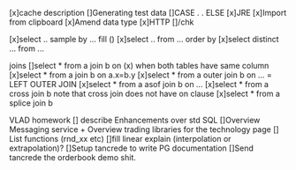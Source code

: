 [x]cache description
[]Generating test data
[]CASE . . ELSE
[x]JRE
[x]Import from clipboard
[x]Amend data type
[x]HTTP
[]/chk

[x]select .. sample by ... fill ()
[x]select .. from ... order by
[x]select distinct ... from ...

joins
[]select * from a join b on (x)
when both tables have same column
[x]select * from a join b on a.x=b.y
[x]select * from a outer join b on ... = LEFT OUTER JOIN
[x]select * from a asof join b on ...
[x]select * from a cross join b
note that cross join does not have on clause
[x]select * from a splice join b

VLAD homework
[] describe Enhancements over std SQL
[]Overview Messaging service + Overview trading libraries for the technology page
[] List functions (rnd_xx etc)
[]fill linear explain (interpolation or extrapolation)?
[]Setup tancrede to write PG documentation
[]Send tancrede the orderbook demo shit.